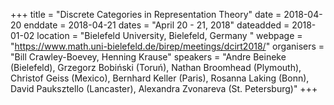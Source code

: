 +++
title = "Discrete Categories in Representation Theory"
date = 2018-04-20
enddate = 2018-04-21
dates = "April 20 - 21, 2018"
dateadded = 2018-01-02
location = "Bielefeld University, Bielefeld, Germany "
webpage = "https://www.math.uni-bielefeld.de/birep/meetings/dcirt2018/"
organisers = "Bill Crawley-Boevey, Henning Krause"
speakers = "Andre Beineke (Bielefeld), Grzegorz Bobiński (Toruń), Nathan Broomhead (Plymouth), Christof Geiss (Mexico), Bernhard Keller (Paris), Rosanna Laking (Bonn), David Pauksztello (Lancaster), Alexandra Zvonareva (St. Petersburg)"
+++
